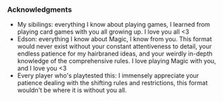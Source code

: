 ### Acknowledgments

* My sibilings: everything I know about playing games, I learned from playing card games with you all growing up. I love you all <3
* Edson: everything I know about Magic, I know from you. This format would never exist without your constant attentiveness to detail, your endless patience for my hairbraned ideas, and your weirdly in-depth knowledge of the comprehensive rules. I love playing Magic with you, and I love you <3
* Every player who's playtested this: I immensely appreciate your patience dealing with the shifting rules and restrictions, this format wouldn't be where it is without you all.

